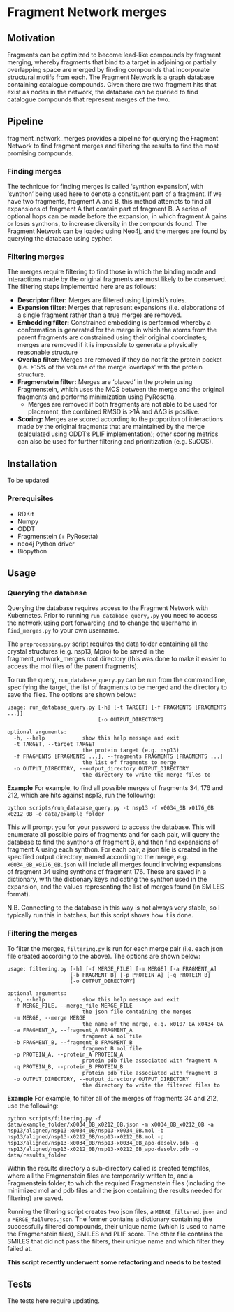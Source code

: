 # Fragment Network merges

## Motivation

Fragments can be optimized to become lead-like compounds by fragment merging, whereby fragments that bind to a target in adjoining or partially overlapping space are merged by finding compounds that incorporate structural motifs from each. The Fragment Network is a graph database containing catalogue compounds. Given there are two fragment hits that exist as nodes in the network, the database can be queried to find catalogue compounds that represent merges of the two.

## Pipeline

fragment_network_merges provides a pipeline for querying the Fragment Network to find fragment merges and filtering the results to find the most promising compounds.

### Finding merges
The technique for finding merges is called ‘synthon expansion’, with ‘synthon’ being used here to denote a constituent part of a fragment. If we have two fragments, fragment A and B, this method attempts to find all expansions of fragment A that contain part of fragment B. A series of optional hops can be made before the expansion, in which fragment A gains or loses synthons, to increase diversity in the compounds found. The Fragment Network can be loaded using Neo4j, and the merges are found by querying the database using cypher. 

### Filtering merges
The merges require filtering to find those in which the binding mode and interactions made by the original fragments are most likely to be conserved. The filtering steps implemented here are as follows:

* **Descriptor filter:** Merges are filtered using Lipinski’s rules.
* **Expansion filter:** Merges that represent expansions (i.e. elaborations of a single fragment rather than a true merge) are removed.
* **Embedding filter:** Constrained embedding is performed whereby a conformation is generated for the merge in which the atoms from the parent fragments are constrained using their original coordinates; merges are removed if it is impossible to generate a physically reasonable structure
* **Overlap filter:** Merges are removed if they do not fit the protein pocket (i.e. >15% of the volume of the merge ‘overlaps’ with the protein structure.
* **Fragmenstein filter:** Merges are ‘placed’ in the protein using Fragmenstein, which uses the MCS between the merge and the original fragments and performs minimization using PyRosetta.
  * Merges are removed if both fragments are not able to be used for placement, the combined RMSD is >1Å and ΔΔG is positive.
* **Scoring:** Merges are scored according to the proportion of interactions made by the original fragments that are maintained by the merge (calculated using ODDT’s PLIF implementation); other scoring metrics can also be used for further filtering and prioritization (e.g. SuCOS).

## Installation

To be updated

### Prerequisites

* RDKit
* Numpy
* ODDT
* Fragmenstein (+ PyRosetta)
* neo4j Python driver
* Biopython 

## Usage

### Querying the database

Querying the database requires access to the Fragment Network with Kubernetes. Prior to running `run_database_query,.py` you need to access the network using port forwarding and to change the username in `find_merges.py` to your own username.

The `preprocessing.py` script requires the data folder containing all the crystal structures (e.g. nsp13, Mpro) to be saved in the fragment_network_merges root directory (this was done to make it easier to access the mol files of the parent fragments). 

To run the query, `run_database_query.py` can be run from the command line, specifying the target, the list of fragments to be merged and the directory to save the files. The options are shown below:

```
usage: run_database_query.py [-h] [-t TARGET] [-f FRAGMENTS [FRAGMENTS ...]]
                             [-o OUTPUT_DIRECTORY]

optional arguments:
  -h, --help            show this help message and exit
  -t TARGET, --target TARGET
                        the protein target (e.g. nsp13)
  -f FRAGMENTS [FRAGMENTS ...], --fragments FRAGMENTS [FRAGMENTS ...]
                        the list of fragments to merge
  -o OUTPUT_DIRECTORY, --output_directory OUTPUT_DIRECTORY
                        the directory to write the merge files to
```

**Example**
For example, to find all possible merges of fragments 34, 176 and 212, which are hits against nsp13, run the following: 

```
python scripts/run_database_query.py -t nsp13 -f x0034_0B x0176_0B x0212_0B -o data/example_folder
```
This will prompt you for your password to access the database. This will enumerate all possible pairs of fragments and for each pair, will query the database to find the synthons of fragment B, and then find expansions of fragment A using each synthon. For each pair, a json file is created in the specified output directory, named according to the merge, e.g. `x0034_0B_x0176_0B.json` will include all merges found involving expansions of fragment 34 using synthons of fragment 176. These are saved in a dictionary, with the dictionary keys indicating the synthon used in the expansion, and the values representing the list of merges found (in SMILES format).

N.B. Connecting to the database in this way is not always very stable, so I typically run this in batches, but this script shows how it is done.

### Filtering the merges

To filter the merges, `filtering.py` is run for each merge pair (i.e. each json file created according to the above). The options are shown below:

```
usage: filtering.py [-h] [-f MERGE_FILE] [-m MERGE] [-a FRAGMENT_A]
                    [-b FRAGMENT_B] [-p PROTEIN_A] [-q PROTEIN_B]
                    [-o OUTPUT_DIRECTORY]

optional arguments:
  -h, --help            show this help message and exit
  -f MERGE_FILE, --merge_file MERGE_FILE
                        the json file containing the merges
  -m MERGE, --merge MERGE
                        the name of the merge, e.g. x0107_0A_x0434_0A
  -a FRAGMENT_A, --fragment_A FRAGMENT_A
                        fragment A mol file
  -b FRAGMENT_B, --fragment_B FRAGMENT_B
                        fragment B mol file
  -p PROTEIN_A, --protein_A PROTEIN_A
                        protein pdb file associated with fragment A
  -q PROTEIN_B, --protein_B PROTEIN_B
                        protein pdb file associated with fragment B
  -o OUTPUT_DIRECTORY, --output_directory OUTPUT_DIRECTORY
                        the directory to write the filtered files to
```

**Example**
For example, to filter all of the merges of fragments 34 and 212, use the following:

```
python scripts/filtering.py -f data/example_folder/x0034_0B_x0212_0B.json -m x0034_0B_x0212_0B -a nsp13/aligned/nsp13-x0034_0B/nsp13-x0034_0B.mol -b nsp13/aligned/nsp13-x0212_0B/nsp13-x0212_0B.mol -p nsp13/aligned/nsp13-x0034_0B/nsp13-x0034_0B_apo-desolv.pdb -q nsp13/aligned/nsp13-x0212_0B/nsp13-x0212_0B_apo-desolv.pdb -o data/results_folder
```
Within the results directory a sub-directory called is created tempfiles, where all the Fragmenstein files are temporarily written to, and a Fragmenstein folder, to which the required Fragmenstein files (including the minimized mol and pdb files and the json containing the results needed for filtering) are saved. 

Running the filtering script creates two json files, a `MERGE_filtered.json` and a `MERGE_failures.json`. The former contains a dictionary containing the successfully filtered compounds, their unique name (which is used to name the Fragmenstein files), SMILES and PLIF score. The other file contains the SMILES that did not pass the filters, their unique name and which filter they failed at. 

**This script recently underwent some refactoring and needs to be tested**

## Tests

The tests here require updating.
